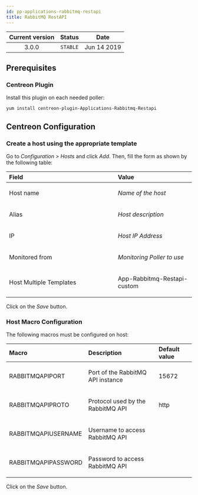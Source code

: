 ```yaml
---
id: pp-applications-rabbitmq-restapi
title: RabbitMQ RestAPI
---
```


| Current version | Status | Date |
| :-: | :-: | :-: |
| 3.0.0 | `STABLE` | Jun 14 2019 |

## Prerequisites
### Centreon Plugin
Install this plugin on each needed poller:

    yum install centreon-plugin-Applications-Rabbitmq-Restapi

## Centreon Configuration
### Create a host using the appropriate template
Go to *Configuration &gt; Hosts* and click *Add*. Then, fill the form as
shown by the following table:

<table>
<colgroup>
<col width="58%" />
<col width="41%" />
</colgroup>
<thead>
<tr class="header">
<th align="left">Field</th>
<th align="left">Value</th>
</tr>
</thead>
<tbody>
<tr class="odd">
<td align="left"><p>Host name</p></td>
<td align="left"><p><em>Name of the host</em></p></td>
</tr>
<tr class="even">
<td align="left"><p>Alias</p></td>
<td align="left"><p><em>Host description</em></p></td>
</tr>
<tr class="odd">
<td align="left"><p>IP</p></td>
<td align="left"><p><em>Host IP Address</em></p></td>
</tr>
<tr class="even">
<td align="left"><p>Monitored from</p></td>
<td align="left"><p><em>Monitoring Poller to use</em></p></td>
</tr>
<tr class="odd">
<td align="left"><p>Host Multiple Templates</p></td>
<td align="left"><p>App-Rabbitmq-Restapi-custom</p></td>
</tr>
</tbody>
</table>

Click on the *Save* button.

### Host Macro Configuration
The following macros must be configured on host:

<table>
<colgroup>
<col width="23%" />
<col width="53%" />
<col width="24%" />
</colgroup>
<thead>
<tr class="header">
<th align="left">Macro</th>
<th align="left">Description</th>
<th align="left">Default value</th>
</tr>
</thead>
<tbody>
<tr class="odd">
<td align="left"><p>RABBITMQAPIPORT</p></td>
<td align="left"><p>Port of the RabbitMQ API instance</p></td>
<td align="left"><p>15672</p></td>
</tr>
<tr class="even">
<td align="left"><p>RABBITMQAPIPROTO</p></td>
<td align="left"><p>Protocol used by the RabbitMQ API</p></td>
<td align="left"><p>http</p></td>
</tr>
<tr class="odd">
<td align="left"><p>RABBITMQAPIUSERNAME</p></td>
<td align="left"><p>Username to access RabbitMQ API</p></td>
<td align="left"><p></p></td>
</tr>
<tr class="even">
<td align="left"><p>RABBITMQAPIPASSWORD</p></td>
<td align="left"><p>Password to access RabbitMQ API</p></td>
<td align="left"><p></p></td>
</tr>
</tbody>
</table>

Click on the *Save* button.

